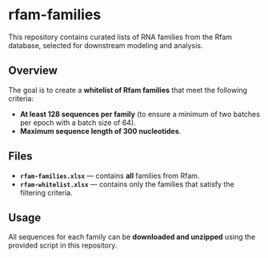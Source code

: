 # rfam-families

This repository contains curated lists of RNA families from the Rfam database, selected for downstream modeling and analysis.

## Overview

The goal is to create a **whitelist of Rfam families** that meet the following criteria:  
- **At least 128 sequences per family** (to ensure a minimum of two batches per epoch with a batch size of 64).
- **Maximum sequence length of 300 nucleotides**.

## Files

- **`rfam-families.xlsx`** — contains **all** families from Rfam.
- **`rfam-whitelist.xlsx`** — contains only the families that satisfy the filtering criteria.

## Usage

All sequences for each family can be **downloaded and unzipped** using the provided script in this repository.